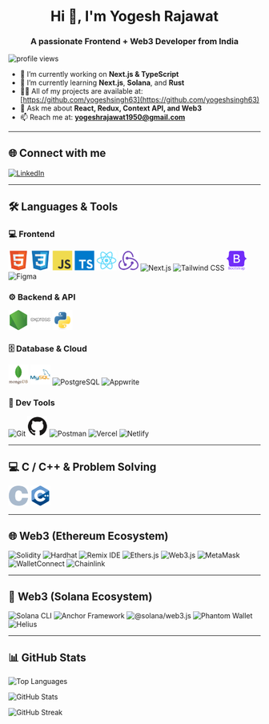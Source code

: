 <h1 align="center">Hi 👋, I'm Yogesh Rajawat</h1>
<h3 align="center">A passionate Frontend + Web3 Developer from India</h3>

<p align="left">
  <img src="https://komarev.com/ghpvc/?username=yogeshsingh63&label=Profile%20views&color=0e75b6&style=flat" alt="profile views" />
</p>

- 🔭 I’m currently working on **Next.js & TypeScript**
- 🌱 I’m currently learning **Next.js**, **Solana**, and **Rust**
- 👨‍💻 All of my projects are available at: [https://github.com/yogeshsingh63](https://github.com/yogeshsingh63)
- 💬 Ask me about **React, Redux, Context API, and Web3**
- 📫 Reach me at: **yogeshrajawat1950@gmail.com**

---

## 🌐 Connect with me

<p align="left">
  <a href="https://www.linkedin.com/in/yogesh-rajput-9aba7a25b/" target="blank">
    <img align="center" src="https://raw.githubusercontent.com/rahuldkjain/github-profile-readme-generator/master/src/images/icons/Social/linked-in-alt.svg" alt="LinkedIn" height="30" width="40" />
  </a>
</p>

---

## 🛠️ Languages & Tools

### 💻 Frontend

<p align="left">
  <img src="https://raw.githubusercontent.com/devicons/devicon/master/icons/html5/html5-original.svg" width="40" title="HTML5"/>
  <img src="https://raw.githubusercontent.com/devicons/devicon/master/icons/css3/css3-original.svg" width="40" title="CSS3"/>
  <img src="https://raw.githubusercontent.com/devicons/devicon/master/icons/javascript/javascript-original.svg" width="40" title="JavaScript"/>
  <img src="https://raw.githubusercontent.com/devicons/devicon/master/icons/typescript/typescript-original.svg" width="40" title="TypeScript"/>
  <img src="https://raw.githubusercontent.com/devicons/devicon/master/icons/react/react-original.svg" width="40" title="React.js"/>
  <img src="https://raw.githubusercontent.com/devicons/devicon/master/icons/redux/redux-original.svg" width="40" title="Redux"/>
  <img src="https://cdn.worldvectorlogo.com/logos/nextjs-2.svg" width="40" title="Next.js"/>
  <img src="https://www.vectorlogo.zone/logos/tailwindcss/tailwindcss-icon.svg" width="40" title="Tailwind CSS"/>
  <img src="https://raw.githubusercontent.com/devicons/devicon/master/icons/bootstrap/bootstrap-plain-wordmark.svg" width="40" title="Bootstrap"/>
  <img src="https://www.vectorlogo.zone/logos/figma/figma-icon.svg" width="40" title="Figma"/>
</p>

### ⚙️ Backend & API

<p align="left">
  <img src="https://raw.githubusercontent.com/devicons/devicon/master/icons/nodejs/nodejs-original.svg" width="40" title="Node.js"/>
  <img src="https://raw.githubusercontent.com/devicons/devicon/master/icons/express/express-original-wordmark.svg" width="40" title="Express.js"/>
  <img src="https://raw.githubusercontent.com/devicons/devicon/master/icons/python/python-original.svg" width="40" title="Python"/>
</p>

### 🗄️ Database & Cloud

<p align="left">
  <img src="https://raw.githubusercontent.com/devicons/devicon/master/icons/mongodb/mongodb-original-wordmark.svg" width="40" title="MongoDB"/>
  <img src="https://raw.githubusercontent.com/devicons/devicon/master/icons/mysql/mysql-original-wordmark.svg" width="40" title="MySQL"/>
  <img src="https://www.vectorlogo.zone/logos/postgresql/postgresql-icon.svg" width="40" title="PostgreSQL"/>
  <img src="https://www.vectorlogo.zone/logos/appwriteio/appwriteio-icon.svg" width="40" title="Appwrite"/>
</p>

### 🔧 Dev Tools

<p align="left">
  <img src="https://www.vectorlogo.zone/logos/git-scm/git-scm-icon.svg" width="40" title="Git"/>
  <img src="https://raw.githubusercontent.com/devicons/devicon/master/icons/github/github-original.svg" width="40" title="GitHub"/>
  <img src="https://www.vectorlogo.zone/logos/getpostman/getpostman-icon.svg" width="40" title="Postman"/>
  <img src="https://www.vectorlogo.zone/logos/vercel/vercel-icon.svg" width="40" title="Vercel"/>
  <img src="https://www.vectorlogo.zone/logos/netlify/netlify-icon.svg" width="40" title="Netlify"/>
</p>

---

## 💻 C / C++ & Problem Solving

<p align="left">
  <img src="https://raw.githubusercontent.com/devicons/devicon/master/icons/c/c-original.svg" width="40" title="C"/>
  <img src="https://raw.githubusercontent.com/devicons/devicon/master/icons/cplusplus/cplusplus-original.svg" width="40" title="C++"/>
</p>

---

## 🌐 Web3 (Ethereum Ecosystem)

<p align="left">
  <img src="https://cdn.worldvectorlogo.com/logos/solidity.svg" width="40" title="Solidity"/>
  <img src="https://seeklogo.com/images/H/hardhat-logo-888739EBB4-seeklogo.com.png" width="40" title="Hardhat"/>
  <img src="https://raw.githubusercontent.com/ethereum/remix-project/master/remix-logo.svg" width="40" title="Remix IDE"/>
  <img src="https://raw.githubusercontent.com/ethers-io/ethers.js/master/docs/logo.svg" width="40" title="Ethers.js"/>
  <img src="https://avatars.githubusercontent.com/u/42217948?s=200&v=4" width="40" title="Web3.js"/>
  <img src="https://cdn.worldvectorlogo.com/logos/metamask.svg" width="40" title="MetaMask"/>
  <img src="https://seeklogo.com/images/W/walletconnect-logo-EE83B50C97-seeklogo.com.png" width="40" title="WalletConnect"/>
  <img src="https://chain.link/brownie/img/chainlink-logo.svg" width="40" title="Chainlink"/>
</p>

---

## 🔷 Web3 (Solana Ecosystem)

<p align="left">
  <img src="https://raw.githubusercontent.com/solana-labs/solana-logo/master/logos/solana-logo-mark.svg" width="40" title="Solana CLI"/>
  <img src="https://avatars.githubusercontent.com/u/79085197?s=200&v=4" width="40" title="Anchor Framework"/>
  <img src="https://avatars.githubusercontent.com/u/54830126?s=200&v=4" width="40" title="@solana/web3.js"/>
  <img src="https://seeklogo.com/images/P/phantom-wallet-logo-827D06C0E3-seeklogo.com.png" width="40" title="Phantom Wallet"/>
  <img src="https://pbs.twimg.com/profile_images/1681233386935027712/8X8Tu0W__400x400.jpg" width="40" title="Helius"/>
</p>

---

## 📊 GitHub Stats

<p align="left">
  <img src="https://github-readme-stats.vercel.app/api/top-langs?username=yogeshsingh63&show_icons=true&locale=en&layout=compact" alt="Top Languages" />
</p>

<p>
  <img src="https://github-readme-stats.vercel.app/api?username=yogeshsingh63&show_icons=true&locale=en" alt="GitHub Stats" />
</p>

<p>
  <img src="https://github-readme-streak-stats.herokuapp.com/?user=yogeshsingh63" alt="GitHub Streak" />
</p>
